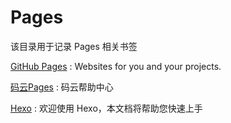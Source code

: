 # Pages
该目录用于记录 Pages 相关书签

[GitHub Pages](https://pages.github.com/) : Websites for you and your projects.  

[码云Pages](https://gitee.com/help/articles/4136#article-header0) : 码云帮助中心 

[Hexo](https://hexo.io/zh-cn/docs/) : 欢迎使用 Hexo，本文档将帮助您快速上手 






















